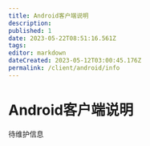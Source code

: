 ```yaml
---
title: Android客户端说明
description:
published: 1
date: 2023-05-22T08:51:16.561Z
tags:
editor: markdown
dateCreated: 2023-05-12T03:00:45.176Z
permalink: /client/android/info
---
```


# Android客户端说明

待维护信息

